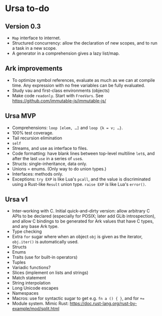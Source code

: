 # Ursa to-do

## Version 0.3

* `Map` interface to internet.
* Structured concurrency: allow the declaration of new scopes, and to run a task in a new scope.
* A generator in a comprehension gives a lazy list/map.

## Ark improvements

* To optimize symbol references, evaluate as much as we can at compile time.
  Any expression with no free variables can be fully evaluated.
* Study vau and first-class environments (objects)
* Make code `readonly`. Start with `FreeVars`.
  See https://github.com/immutable-js/immutable-js/

## Ursa MVP

* Comprehensions: `loop [elem, …]` and `loop {k = v; …}`.
* 100% test coverage.
* Tail recursion elimination
* `self`
* Streams, and use as interface to files.
* Code formatting: have blank lines between top-level multiline `let`s, and
  after the last `use` in a series of `use`s.
* Structs: single-inheritance, data only.
* Unions = enums. (Only way to do union types.)
* Interfaces: methods only.
* Exceptions: `try EXP` is like Lua's `pcall`, and the value is discriminated using a Rust-like `Result` union type. `raise EXP` is like Lua's `error()`.

## Ursa v1

* Inter-working with C. Initial quick-and-dirty version: allow arbitrary C
  APIs to be declared (especially for POSIX; later add GLib introspection),
  and allow C bindings to be generated for Ark values that have C types, and
  any base Ark type.
* Type checking
* Extra `for` sugar where when an object `obj` is given as the iterator,
  `obj.iter()` is automatically used.
* Structs
* Enums
* Traits (use for built-in operators)
* Tuples
* Variadic functions?
* Slices (implement on lists and strings)
* Match statement
* String interpolation
* Long Unicode escapes
* Namespaces
* Macros: use for syntactic sugar to get e.g. `fn a () { }`, and for `+=`
* Module system. Mimic Rust: https://doc.rust-lang.org/rust-by-example/mod/split.html
